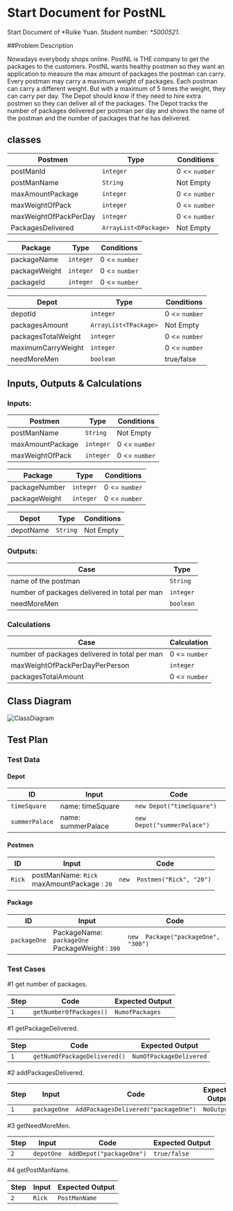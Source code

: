 # Start Document for PostNL

Start Document of *Ruike Yuan. Student number: **5000521*.


##Problem Description

Nowadays everybody shops online. PostNL is THE company to get the packages to the customers. PostNL wants healthy postmen so they want an application to measure the max amount of packages the postman can carry. Every postman may carry a maximum weight of packages. Each postman can carry a different weight. But with a maximum of 5 times the weight, they can carry per day.
The Depot should know if they need to hire extra postmen so they can deliver all of the packages. The Depot tracks the number of packages delivered per postman per day and shows the name of the postman and the number of packages that he has delivered.

## classes
| Postmen               | Type     | Conditions    |
| --------------------- | -------- | ------------- |
| postManId             | `integer`| 0 <= `number` |
| postManName           | `String` | Not Empty     |
| maxAmountPackage      | `integer`| 0 <= `number` |
| maxWeightOfPack       | `integer`| 0 <= `number` |
| maxWeightOfPackPerDay | `integer`| 0 <= `number` |
| PackagesDelivered| `ArrayList<DPackage>`| Not Empty |

| Package               | Type     | Conditions    |
| --------------------- | -------- | ------------- |
| packageName           | `integer`| 0 <= `number` |
| packageWeight         | `integer` | 0 <= `number` |
| packageId             | `integer`| 0 <= `number` |

| Depot                 | Type     | Conditions    |
| --------------------- | -------- | ------------- |
| depotId     |`integer`| 0 <= `number` |
| packagesAmount        |`ArrayList<TPackage>`| Not Empty |
| packagesTotalWeight   | `integer`| 0 <= `number` |
| maximumCarryWeight    | `integer`| 0 <= `number` |
| needMoreMen |`boolean`| true/false |

## Inputs, Outputs & Calculations 

### Inputs: 

| Postmen               | Type     | Conditions    |
| --------------------- | -------- | ------------- |
| postManName           | `String` | Not Empty     |
| maxAmountPackage      | `integer`| 0 <= `number` |
| maxWeightOfPack       | `integer`| 0 <= `number` |


| Package               | Type     | Conditions    |
| --------------------- | -------- | ------------- |
| packageNumber          | `integer`| 0 <= `number` |
| packageWeight         | `integer`| 0 <= `number` |

| Depot                 | Type     | Conditions    |
| --------------------- | -------- | ------------- |
| depotName            |`String`| Not Empty |


### Outputs: 

| Case                  | Type               |
| ----------------------| ------------------ |
| name of the postman   |`String`|
| number of packages delivered in total per man| `integer` |
| needMoreMen |`boolean`|



### Calculations

| Case           | Calculation                                                          |
| -------------- | -------------------------------------------------------------------- |
| number of packages delivered in total per man  | 0 <= `number`|
| maxWeightOfPackPerDayPerPerson |`integer`| 0 <= `number` |
| packagesTotalAmount   | 0 <= `number`|

## Class Diagram

![ClassDiagram](https://)

## Test Plan 

### Test Data

#### Depot

| ID        | Input                                                        | Code                                               |
| --------- | ------------------------------------------------------------ | -------------------------------------------------- |
| `timeSquare`| name: timeSquare | `new Depot("timeSquare")`      |
| `summerPalace` | name: summerPalace| `new Depot("summerPalace")` |


####  Postmen

| ID            | Input                                                                             | Code                                       |
| ------------- | --------------------------------------------------------------------------------- | ------------------------------------------ |
| `Rick`        | postManName: `Rick` <br/> maxAmountPackage : `20`| `new  Postmen("Rick", "20")` |

####  Package  

| ID            | Input                                                                             | Code                                       |
| ------------- | --------------------------------------------------------------------------------- | ------------------------------------------ |
| `packageOne`       | PackageName: `packageOne` <br/> PackageWeight : `300` | `new  Package("packageOne", "300")` |

### Test Cases

#1 get number of packages.

| Step | Code                     | Expected Output           |
| ---- | ------------------------ | ------------------------- |
| `1`  | `getNumberOfPackages()`  | `NumofPackages`           |

#1 getPackageDelivered.

| Step | Code                     | Expected Output           |
| ---- | ------------------------ | ------------------------- |
| `1`  | `getNumOfPackageDelivered()`  | `NumOfPackageDelivered` |

#2 addPackagesDelivered.

| Step | Input       | Code                 | Expected Output           |
| ---- | ----------- | -------------------- | ------------------------- |
| `1`  | `packageOne`| `AddPackagesDelivered("packageOne")`|`NoOutput`|

#3 getNeedMoreMen.

| Step | Input       | Code                 | Expected Output           |
| ---- | ----------- | -------------------- | ------------------------- |
| `2` | `depotOne`  | `AddDepot("packageOne")` | `true/false`  |

#4 getPostManName.

| Step | Input       | Expected Output           |
| ---- | ----------- | ------------------------- |
| `2` | `Rick` | `PostManName` |



